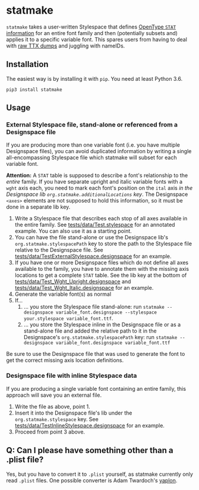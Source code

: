 # statmake

`statmake` takes a user-written Stylespace that defines [OpenType `STAT` information](https://docs.microsoft.com/en-us/typography/opentype/spec/stat) for an entire font family and then (potentially subsets and) applies it to a specific variable font. This spares users from having to deal with [raw TTX dumps](https://github.com/fonttools/fonttools/) and juggling with nameIDs.

## Installation

The easiest way is by installing it with `pip`. You need at least Python 3.6.

```
pip3 install statmake
```

## Usage


### External Stylespace file, stand-alone or referenced from a Designspace file

If you are producing more than one variable font (i.e. you have multiple Designspace files), you can avoid duplicated information by writing a single all-encompassing Stylespace file which statmake will subset for each variable font.

**Attention:** A `STAT` table is supposed to describe a font's relationship to the _entire_ family. If you have separate upright and italic variable fonts with a `wght` axis each, you need to mark each font's position on the `ital` axis _in the Designspace lib `org.statmake.additionalLocations` key_. The Designspace `<axes>` elements are not supposed to hold this information, so it must be done in a separate lib key.

1. Write a Stylespace file that describes each stop of all axes available in the entire family. See [tests/data/Test.stylespace](tests/data/Test.stylespace) for an annotated example. You can also use it as a starting point.
2. You can have the file stand-alone or use the Designspace lib's `org.statmake.stylespacePath` key to store the path to the Stylespace file relative to the Designspace file. See [tests/data/TestExternalStylespace.designspace](tests/data/TestExternalStylespace.designspace) for an example.
3. If you have one or more Designspace files which do not define all axes available to the family, you have to annotate them with the missing axis locations to get a complete `STAT` table. See the lib key at the bottom of [tests/data/Test_Wght_Upright.designspace](tests/data/Test_Wght_Upright.designspace) and [tests/data/Test_Wght_Italic.designspace](tests/data/Test_Wght_Italic.designspace) for an example.
4. Generate the variable font(s) as normal
5. If...
    1. ... you store the Stylespace file stand-alone: run `statmake --designspace variable_font.designspace --stylespace your.stylespace variable_font.ttf`.
    2. ... you store the Stylespace inline in the Designspace file or as a stand-alone file and added the relative path to it in the Designspace's `org.statmake.stylespacePath` key: run `statmake --designspace variable_font.designspace variable_font.ttf`

Be sure to use the Designspace file that was used to generate the font to get the correct missing axis location definitions.

### Designspace file with inline Stylespace data

If you are producing a single variable font containing an entire family, this approach will save you an external file.

1. Write the file as above, point 1.
2. Insert it into the Designspace file's lib under the `org.statmake.stylespace` key. See [tests/data/TestInlineStylespace.designspace](tests/data/TestInlineStylespace.designspace) for an example.
3. Proceed from point 3 above.

## Q: Can I please have something other than a .plist file?

Yes, but you have to convert it to `.plist` yourself, as statmake currently only read `.plist` files. One possible converter is Adam Twardoch's [yaplon](https://pypi.org/project/yaplon/).
